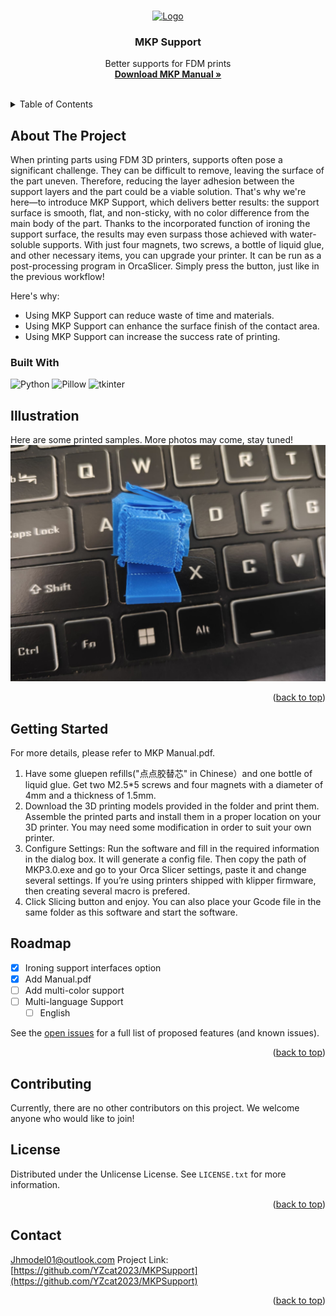 <a id="readme-top"></a>
<!-- PROJECT SHIELDS -->

<!-- PROJECT LOGO -->
<br />
<div align="center">
  <a href="https://github.com/YZcat2023/MKPSupport/blob/main/">
    <img src="https://github.com/YZcat2023/Woow/blob/main/Images/icon.png" alt="Logo" width="80" height="80">
  </a>

  <h3 align="center">MKP Support</h3>

  <p align="center">
    Better supports for FDM prints
    <br />
    <a href="https://github.com/YZcat2023/MKPSupport/blob/main/MKP%20Manual.pdf"><strong>Download MKP Manual »</strong></a>
    <br />
    <br />
  </p>
</div>

<!-- TABLE OF CONTENTS -->
<details>
  <summary>Table of Contents</summary>
  <ol>
    <li>
      <a href="#about-the-project">About The Project</a>
      <ul>
        <li><a href="#built-with">Built With</a></li>
      </ul>
    </li>
    <li><a href="#illustration">Illustration</a></li>
    <li>
      <a href="#getting-started">Getting Started</a>
      </ul>
    </li>
    <li><a href="#roadmap">Roadmap</a></li>
    <li><a href="#contributing">Contributing</a></li>
    <li><a href="#license">License</a></li>
    <li><a href="#contact">Contact</a></li>
    <li><a href="#acknowledgments">Acknowledgments</a></li>
  </ol>
</details>



<!-- ABOUT THE PROJECT -->
## About The Project
When printing parts using FDM 3D printers, supports often pose a significant challenge. They can be difficult to remove, leaving the surface of the part uneven. Therefore, reducing the layer adhesion between the support layers and the part could be a viable solution. That's why we're here—to introduce MKP Support, which delivers better results: the support surface is smooth, flat, and non-sticky, with no color difference from the main body of the part. Thanks to the incorporated function of ironing the support surface, the results may even surpass those achieved with water-soluble supports. With just four magnets, two screws, a bottle of liquid glue, and other necessary items, you can upgrade your printer. It can be run as a post-processing program in OrcaSlicer. Simply press the button, just like in the previous workflow!
<!-- FDM3D打印零件时，支撑总是一个让人头疼的问题。它们有时很难移除，移除后的零件表面也不太平整。那么，降低支撑层与零件间的层粘也许是一个好主意？试试看MKP Support吧，它能实现相当好的效果：
支撑面光滑平整不粘手，且颜色与零件主体没有区别。由于加入了熨烫支撑面的功能，也许效果比使用水溶支撑还要好。只需要四块磁铁，两个螺丝，一瓶液体胶等等，您就可以升级您的打印机。
我找来了一只马克笔涂抹支撑面，结果相当成功。接触面看上去很平滑。不过，马克笔的方案并不十分令人满意：它似乎不能在CoreXY机器上工作。于是我找来了一些 gluepen refills("点点胶替芯" in Chinese）。胶水是透明的，因此接触面效果更加好了。不过，它似乎很容易就用完了。所以我设计了一个零件用来储存胶水，并且重新编写了程序。 -->

<!-- 使用MKP Support,可以减少时间与材料的浪费
使用MKP Support,可以提高接触面的表面效果
使用MKP Support,可以提高打印的成功率 -->
Here's why:
* Using MKP Support can reduce waste of time and materials.
* Using MKP Support can enhance the surface finish of the contact area.
* Using MKP Support can increase the success rate of printing.

### Built With
![Python](https://img.shields.io/badge/Python-3.11%2B-blue)
![Pillow](https://img.shields.io/badge/Pillow-green)
![tkinter](https://img.shields.io/badge/tkinter-gray)  

## Illustration
Here are some printed samples. More photos may come, stay tuned!
![Descriptive Alt Text](Images/blue.jpg)

<p align="right">(<a href="#readme-top">back to top</a>)</p>


<!-- GETTING STARTED -->
## Getting Started
For more details, please refer to MKP Manual.pdf.
1.	Have some gluepen refills("点点胶替芯" in Chinese）and one bottle of liquid glue.
Get two M2.5*5 screws and four magnets with a diameter of 4mm and a thickness of 1.5mm.
2.	Download the 3D printing models provided in the folder and print them. Assemble the printed parts and install them in a proper location on your 3D printer. You may need some modification in order to suit your own printer. 
3.	Configure Settings: Run the software and fill in the required information in the dialog box. It will generate a config file. Then copy the path of MKP3.0.exe and go to your Orca Slicer settings, paste it and change several settings. If you’re using printers shipped with klipper firmware, then creating several macro is prefered.
4.	Click Slicing button and enjoy. You can also place your Gcode file in the same folder as this software and start the software. 


<!-- ROADMAP -->
## Roadmap

- [x] Ironing support interfaces option
- [x] Add Manual.pdf
- [ ] Add multi-color support
- [ ] Multi-language Support
    - [ ] English

See the [open issues](https://github.com/YZcat2023/MKPSupport/issues) for a full list of proposed features (and known issues).

<p align="right">(<a href="#readme-top">back to top</a>)</p>

<!-- CONTRIBUTING -->
## Contributing
Currently, there are no other contributors on this project. We welcome anyone who would like to join!

<!-- LICENSE -->
## License

Distributed under the Unlicense License. See `LICENSE.txt` for more information.

<p align="right">(<a href="#readme-top">back to top</a>)</p>



<!-- CONTACT -->
## Contact
Jhmodel01@outlook.com
Project Link: [https://github.com/YZcat2023/MKPSupport](https://github.com/YZcat2023/MKPSupport)

<p align="right">(<a href="#readme-top">back to top</a>)</p>
